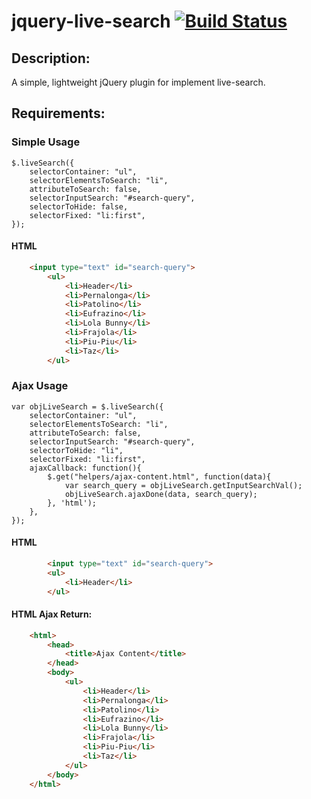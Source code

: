 jquery-live-search [![Build Status](https://travis-ci.org/dlanileonardo/jquery-live-search.png?branch=master)](https://travis-ci.org/dlanileonardo/jquery-live-search) 
==================

Description:
------------
A simple, lightweight jQuery plugin for implement live-search.

Requirements:
------------


### Simple Usage

	$.liveSearch({
		selectorContainer: "ul",
		selectorElementsToSearch: "li",
		attributeToSearch: false,
		selectorInputSearch: "#search-query",
		selectorToHide: false,
		selectorFixed: "li:first",
	});
	
#### HTML
	
```html
	<input type="text" id="search-query">
        <ul>
            <li>Header</li>
            <li>Pernalonga</li>
            <li>Patolino</li>
            <li>Eufrazino</li>
            <li>Lola Bunny</li>
            <li>Frajola</li>
            <li>Piu-Piu</li>
            <li>Taz</li>
        </ul>
```
	
### Ajax Usage

	var objLiveSearch = $.liveSearch({
		selectorContainer: "ul",
		selectorElementsToSearch: "li",
		attributeToSearch: false,
		selectorInputSearch: "#search-query",
		selectorToHide: "li",
		selectorFixed: "li:first",
		ajaxCallback: function(){
			$.get("helpers/ajax-content.html", function(data){
				var search_query = objLiveSearch.getInputSearchVal();
                objLiveSearch.ajaxDone(data, search_query);
			}, 'html');
		},
	});

#### HTML

```html
        <input type="text" id="search-query">
        <ul>
            <li>Header</li>
        </ul>
```
        
#### HTML Ajax Return:

```html
	<html>
	    <head>
	        <title>Ajax Content</title>
	    </head>
	    <body>
	        <ul>
	            <li>Header</li>
	            <li>Pernalonga</li>
	            <li>Patolino</li>
	            <li>Eufrazino</li>
	            <li>Lola Bunny</li>
	            <li>Frajola</li>
	            <li>Piu-Piu</li>
	            <li>Taz</li>
	        </ul>
	    </body>
	</html>
```